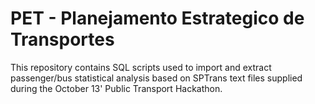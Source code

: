 PET - Planejamento Estrategico de Transportes
===
This repository contains SQL scripts used to import and extract passenger/bus statistical analysis based on SPTrans text files supplied during the October 13' Public Transport Hackathon.
